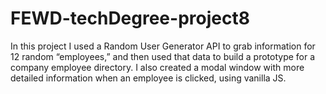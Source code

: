 # FEWD-techDegree-project8
In this project I used a Random User Generator API to grab information for 12 random “employees,” and then used that data to build a prototype for a company employee directory. I also created a modal window with more detailed information when an employee is clicked, using vanilla JS.
